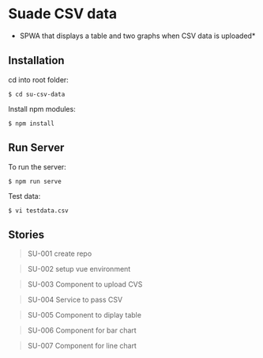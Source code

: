 # Suade CSV data
* SPWA that displays a table and two graphs when CSV data is uploaded*

## Installation

cd into root folder:

```
$ cd su-csv-data
```

Install npm modules:


```
$ npm install
```

## Run Server

To run the server:

```
$ npm run serve
```

Test data:

```
$ vi testdata.csv
```

## Stories

> SU-001 create repo

> SU-002 setup vue environment

> SU-003 Component to upload CVS

> SU-004 Service to pass CSV

> SU-005 Component to diplay table

> SU-006 Component for bar chart

> SU-007 Component for line chart